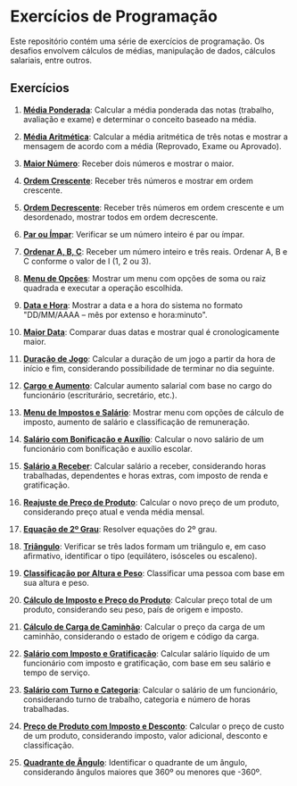 
# Exercícios de Programação

Este repositório contém uma série de exercícios de programação. Os desafios envolvem cálculos de médias, manipulação de dados, cálculos salariais, entre outros.

## Exercícios

1. **[Média Ponderada](EXE01)**: Calcular a média ponderada das notas (trabalho, avaliação e exame) e determinar o conceito baseado na média.

2. **[Média Aritmética](EXE02)**: Calcular a média aritmética de três notas e mostrar a mensagem de acordo com a média (Reprovado, Exame ou Aprovado).

3. **[Maior Número](EXE03)**: Receber dois números e mostrar o maior.

4. **[Ordem Crescente](EXE04)**: Receber três números e mostrar em ordem crescente.

5. **[Ordem Decrescente](EXE05)**: Receber três números em ordem crescente e um desordenado, mostrar todos em ordem decrescente.

6. **[Par ou Ímpar](EXE06)**: Verificar se um número inteiro é par ou ímpar.

7. **[Ordenar A, B, C](EXE07)**: Receber um número inteiro e três reais. Ordenar A, B e C conforme o valor de I (1, 2 ou 3).

8. **[Menu de Opções](EXE08)**: Mostrar um menu com opções de soma ou raiz quadrada e executar a operação escolhida.

9. **[Data e Hora](EXE09)**: Mostrar a data e a hora do sistema no formato "DD/MM/AAAA – mês por extenso e hora:minuto".

10. **[Maior Data](EXE10)**: Comparar duas datas e mostrar qual é cronologicamente maior.

11. **[Duração de Jogo](EXE11)**: Calcular a duração de um jogo a partir da hora de início e fim, considerando possibilidade de terminar no dia seguinte.

12. **[Cargo e Aumento](EXE12)**: Calcular aumento salarial com base no cargo do funcionário (escriturário, secretário, etc.).

13. **[Menu de Impostos e Salário](EXE13)**: Mostrar menu com opções de cálculo de imposto, aumento de salário e classificação de remuneração.

14. **[Salário com Bonificação e Auxílio](EXE14)**: Calcular o novo salário de um funcionário com bonificação e auxílio escolar.

15. **[Salário a Receber](EXE15)**: Calcular salário a receber, considerando horas trabalhadas, dependentes e horas extras, com imposto de renda e gratificação.

16. **[Reajuste de Preço de Produto](EXE16)**: Calcular o novo preço de um produto, considerando preço atual e venda média mensal.

17. **[Equação de 2º Grau](EXE17)**: Resolver equações do 2º grau.

18. **[Triângulo](EXE18)**: Verificar se três lados formam um triângulo e, em caso afirmativo, identificar o tipo (equilátero, isósceles ou escaleno).

19. **[Classificação por Altura e Peso](EXE19)**: Classificar uma pessoa com base em sua altura e peso.

20. **[Cálculo de Imposto e Preço do Produto](EXE20)**: Calcular preço total de um produto, considerando seu peso, país de origem e imposto.

21. **[Cálculo de Carga de Caminhão](EXE21)**: Calcular o preço da carga de um caminhão, considerando o estado de origem e código da carga.

22. **[Salário com Imposto e Gratificação](EXE22)**: Calcular salário líquido de um funcionário com imposto e gratificação, com base em seu salário e tempo de serviço.

23. **[Salário com Turno e Categoria](EXE23)**: Calcular o salário de um funcionário, considerando turno de trabalho, categoria e número de horas trabalhadas.

24. **[Preço de Produto com Imposto e Desconto](EXE24)**: Calcular o preço de custo de um produto, considerando imposto, valor adicional, desconto e classificação.

25. **[Quadrante de Ângulo](EXE25)**: Identificar o quadrante de um ângulo, considerando ângulos maiores que 360º ou menores que -360º.

